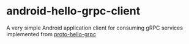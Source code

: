 # android-hello-grpc-client

A very simple Android application client for consuming gRPC services implemented from [proto-hello-grpc](https://github.com/jviniciusb/proto-hello-grpc)
